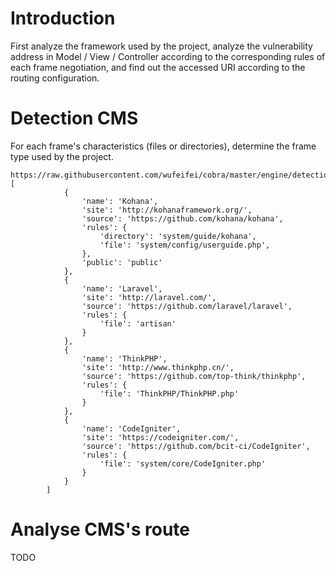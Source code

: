 # Introduction
First analyze the framework used by the project, analyze the vulnerability address in Model / View / Controller according to the corresponding rules of each frame negotiation, and find out the accessed URI according to the routing configuration.

# Detection CMS
For each frame's characteristics (files or directories), determine the frame type used by the project.
```
https://raw.githubusercontent.com/wufeifei/cobra/master/engine/detection.py
[
            {
                'name': 'Kohana',
                'site': 'http://kohanaframework.org/',
                'source': 'https://github.com/kohana/kohana',
                'rules': {
                    'directory': 'system/guide/kohana',
                    'file': 'system/config/userguide.php',
                },
                'public': 'public'
            },
            {
                'name': 'Laravel',
                'site': 'http://laravel.com/',
                'source': 'https://github.com/laravel/laravel',
                'rules': {
                    'file': 'artisan'
                }
            },
            {
                'name': 'ThinkPHP',
                'site': 'http://www.thinkphp.cn/',
                'source': 'https://github.com/top-think/thinkphp',
                'rules': {
                    'file': 'ThinkPHP/ThinkPHP.php'
                }
            },
            {
                'name': 'CodeIgniter',
                'site': 'https://codeigniter.com/',
                'source': 'https://github.com/bcit-ci/CodeIgniter',
                'rules': {
                    'file': 'system/core/CodeIgniter.php'
                }
            }
        ]
```

# Analyse CMS's route

TODO